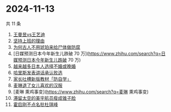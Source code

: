 # 2024-11-13

共 11 条

<!-- BEGIN ZHIHUSEARCH -->
<!-- 最后更新时间 Wed Nov 13 2024 04:09:55 GMT+0800 (China Standard Time) -->
1. [王曼昱vs王艺迪](https://www.zhihu.com/search?q=王曼昱vs王艺迪)
1. [坚持上班的理由](https://www.zhihu.com/search?q=坚持上班的理由)
1. [为何古人不用琥珀来给尸体做防腐](https://www.zhihu.com/search?q=为何古人不用琥珀来给尸体做防腐)
1. [日媒预测日本今年新生儿跌破 70 万](https://www.zhihu.com/search?q=日媒预测日本今年新生儿跌破 70 万)
1. [越来越多日本人选择不婚或晚婚](https://www.zhihu.com/search?q=越来越多日本人选择不婚或晚婚)
1. [哈里斯发表讲话承认败选](https://www.zhihu.com/search?q=哈里斯发表讲话承认败选)
1. [家长吐槽新版教材「防自学」](https://www.zhihu.com/search?q=家长吐槽新版教材「防自学」)
1. [麦琳退了女儿喜欢的汉服](https://www.zhihu.com/search?q=麦琳退了女儿喜欢的汉服)
1. [麦琳 熏鸡事变](https://www.zhihu.com/search?q=麦琳 熏鸡事变)
1. [滞留太空的美宇航员瘦成锥子脸](https://www.zhihu.com/search?q=滞留太空的美宇航员瘦成锥子脸)
1. [霍启刚不点名批杜琪峰](https://www.zhihu.com/search?q=霍启刚不点名批杜琪峰)
<!-- END ZHIHUSEARCH -->
